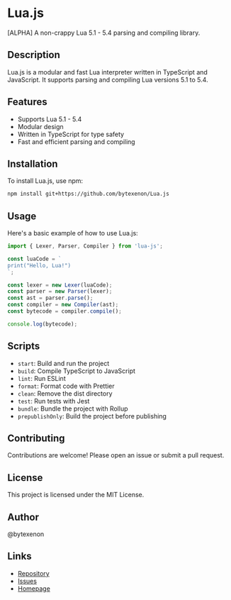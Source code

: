 
# Lua.js

[ALPHA] A non-crappy Lua 5.1 - 5.4 parsing and compiling library.

## Description

Lua.js is a modular and fast Lua interpreter written in TypeScript and JavaScript. It supports parsing and compiling Lua versions 5.1 to 5.4.

## Features

- Supports Lua 5.1 - 5.4
- Modular design
- Written in TypeScript for type safety
- Fast and efficient parsing and compiling

## Installation

To install Lua.js, use npm:

```bash
npm install git+https://github.com/bytexenon/Lua.js
```

## Usage

Here's a basic example of how to use Lua.js:

```typescript
import { Lexer, Parser, Compiler } from 'lua-js';

const luaCode = `
print("Hello, Lua!")
`;

const lexer = new Lexer(luaCode);
const parser = new Parser(lexer);
const ast = parser.parse();
const compiler = new Compiler(ast);
const bytecode = compiler.compile();

console.log(bytecode);
```

## Scripts

- `start`: Build and run the project
- `build`: Compile TypeScript to JavaScript
- `lint`: Run ESLint
- `format`: Format code with Prettier
- `clean`: Remove the dist directory
- `test`: Run tests with Jest
- `bundle`: Bundle the project with Rollup
- `prepublishOnly`: Build the project before publishing

## Contributing

Contributions are welcome! Please open an issue or submit a pull request.

## License

This project is licensed under the MIT License.

## Author

@bytexenon

## Links

- [Repository](https://github.com/bytexenon/Lua.js)
- [Issues](https://github.com/bytexenon/Lua.js/issues)
- [Homepage](https://github.com/bytexenon/Lua.js#readme)
